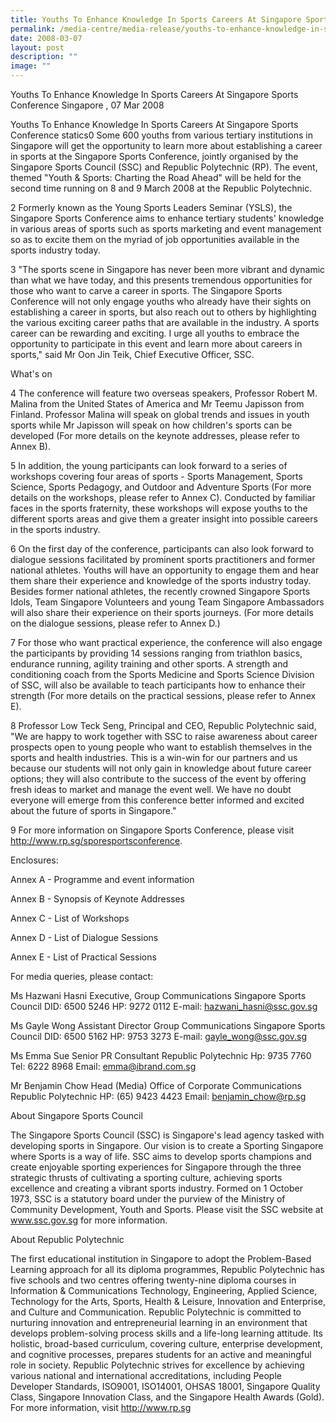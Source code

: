 ```yaml
---
title: Youths To Enhance Knowledge In Sports Careers At Singapore Sports Conference
permalink: /media-centre/media-release/youths-to-enhance-knowledge-in-sports-careers-at-singapore-sports-confer/
date: 2008-03-07
layout: post
description: ""
image: ""
---
```

Youths To Enhance Knowledge In Sports Careers At Singapore Sports Conference
Singapore , 07 Mar 2008

Youths To Enhance Knowledge In Sports Careers At Singapore Sports Conference
statics0
Some 600 youths from various tertiary institutions in Singapore will get the opportunity to learn more about establishing a career in sports at the Singapore Sports Conference, jointly organised by the Singapore Sports Council (SSC) and Republic Polytechnic (RP). The event, themed "Youth & Sports: Charting the Road Ahead" will be held for the second time running on 8 and 9 March 2008 at the Republic Polytechnic.

2 Formerly known as the Young Sports Leaders Seminar (YSLS), the Singapore Sports Conference aims to enhance tertiary students' knowledge in various areas of sports such as sports marketing and event management so as to excite them on the myriad of job opportunities available in the sports industry today.

3 "The sports scene in Singapore has never been more vibrant and dynamic than what we have today, and this presents tremendous opportunities for those who want to carve a career in sports. The Singapore Sports Conference will not only engage youths who already have their sights on establishing a career in sports, but also reach out to others by highlighting the various exciting career paths that are available in the industry. A sports career can be rewarding and exciting. I urge all youths to embrace the opportunity to participate in this event and learn more about careers in sports," said Mr Oon Jin Teik, Chief Executive Officer, SSC.

What's on

4 The conference will feature two overseas speakers, Professor Robert M. Malina from the United States of America and Mr Teemu Japisson from Finland. Professor Malina will speak on global trends and issues in youth sports while Mr Japisson will speak on how children's sports can be developed (For more details on the keynote addresses, please refer to Annex B).

5 In addition, the young participants can look forward to a series of workshops covering four areas of sports - Sports Management, Sports Science, Sports Pedagogy, and Outdoor and Adventure Sports (For more details on the workshops, please refer to Annex C). Conducted by familiar faces in the sports fraternity, these workshops will expose youths to the different sports areas and give them a greater insight into possible careers in the sports industry.

6 On the first day of the conference, participants can also look forward to dialogue sessions facilitated by prominent sports practitioners and former national athletes. Youths will have an opportunity to engage them and hear them share their experience and knowledge of the sports industry today. Besides former national athletes, the recently crowned Singapore Sports Idols, Team Singapore Volunteers and young Team Singapore Ambassadors will also share their experience on their sports journeys. (For more details on the dialogue sessions, please refer to Annex D.)

7 For those who want practical experience, the conference will also engage the participants by providing 14 sessions ranging from triathlon basics, endurance running, agility training and other sports. A strength and conditioning coach from the Sports Medicine and Sports Science Division of SSC, will also be available to teach participants how to enhance their strength (For more details on the practical sessions, please refer to Annex E).

8 Professor Low Teck Seng, Principal and CEO, Republic Polytechnic said, "We are happy to work together with SSC to raise awareness about career prospects open to young people who want to establish themselves in the sports and health industries. This is a win-win for our partners and us because our students will not only gain in knowledge about future career options; they will also contribute to the success of the event by offering fresh ideas to market and manage the event well. We have no doubt everyone will emerge from this conference better informed and excited about the future of sports in Singapore."


9 For more information on Singapore Sports Conference, please visit http://www.rp.sg/sporesportsconference.

Enclosures:

Annex A - Programme and event information

Annex B - Synopsis of Keynote Addresses

Annex C - List of Workshops

Annex D - List of Dialogue Sessions

Annex E - List of Practical Sessions

For media queries, please contact:

Ms Hazwani Hasni
Executive, Group Communications
Singapore Sports Council
DID: 6500 5246
HP: 9272 0112
E-mail: hazwani_hasni@ssc.gov.sg

Ms Gayle Wong
Assistant Director
Group Communications
Singapore Sports Council
DID: 6500 5162
HP: 9753 3273
E-mail: gayle_wong@ssc.gov.sg


Ms Emma Sue
Senior PR Consultant
Republic Polytechnic
Hp: 9735 7760
Tel: 6222 8968
Email: emma@ibrand.com.sg

Mr Benjamin Chow
Head (Media)
Office of Corporate Communications
Republic Polytechnic
HP: (65) 9423 4423
Email: benjamin_chow@rp.sg

About Singapore Sports Council

The Singapore Sports Council (SSC) is Singapore's lead agency tasked with developing sports in Singapore. Our vision is to create a Sporting Singapore where Sports is a way of life. SSC aims to develop sports champions and create enjoyable sporting experiences for Singapore through the three strategic thrusts of cultivating a sporting culture, achieving sports excellence and creating a vibrant sports industry. Formed on 1 October 1973, SSC is a statutory board under the purview of the Ministry of Community Development, Youth and Sports. Please visit the SSC website at www.ssc.gov.sg for more information.

About Republic Polytechnic

The first educational institution in Singapore to adopt the Problem-Based Learning approach for all its diploma programmes, Republic Polytechnic has five schools and two centres offering twenty-nine diploma courses in Information & Communications Technology, Engineering, Applied Science, Technology for the Arts, Sports, Health & Leisure, Innovation and Enterprise, and Culture and Communication. Republic Polytechnic is committed to nurturing innovation and entrepreneurial learning in an environment that develops problem-solving process skills and a life-long learning attitude. Its holistic, broad-based curriculum, covering culture, enterprise development, and cognitive processes, prepares students for an active and meaningful role in society. Republic Polytechnic strives for excellence by achieving various national and international accreditations, including People Developer Standards, ISO9001, ISO14001, OHSAS 18001, Singapore Quality Class, Singapore Innovation Class, and the Singapore Health Awards (Gold). For more information, visit http://www.rp.sg
